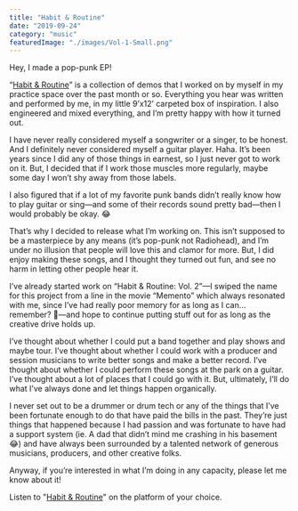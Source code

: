 ```yaml
---
title: "Habit & Routine"
date: "2019-09-24"
category: "music"
featuredImage: "./images/Vol-1-Small.png"
---
```


Hey, I made a pop-punk EP!

“[Habit & Routine](https://artist.landr.com/music/628810708741)” is a collection of demos that I worked on by myself in my practice space over the past month or so. Everything you hear was written and performed by me, in my little 9’x12’ carpeted box of inspiration. I also engineered and mixed everything, and I’m pretty happy with how it turned out.

I have never really considered myself a songwriter or a singer, to be honest. And I definitely never considered myself a guitar player. Haha. It’s been years since I did any of those things in earnest, so I just never got to work on it. But, I decided that if I work those muscles more regularly, maybe some day I won’t shy away from those labels.

I also figured that if a lot of my favorite punk bands didn’t really know how to play guitar or sing—and some of their records sound pretty bad—then I would probably be okay. 😂

That’s why I decided to release what I’m working on. This isn’t supposed to be a masterpiece by any means (it’s pop-punk not Radiohead), and I’m under no illusion that people will love this and clamor for more. But, I did enjoy making these songs, and I thought they turned out fun, and see no harm in letting other people hear it.

I’ve already started work on “Habit & Routine: Vol. 2”—I swiped the name for this project from a line in the movie “Memento” which always resonated with me, since I’ve had really poor memory for as long as I can… remember? 🤔—and hope to continue putting stuff out for as long as the creative drive holds up.

I’ve thought about whether I could put a band together and play shows and maybe tour. I’ve thought about whether I could work with a producer and session musicians to write better songs and make a better record. I’ve thought about whether I could perform these songs at the park on a guitar. I’ve thought about a lot of places that I could go with it. But, ultimately, I’ll do what I’ve always done and let things happen organically.

I never set out to be a drummer or drum tech or any of the things that I’ve been fortunate enough to do that have paid the bills in the past. They’re just things that happened because I had passion and was fortunate to have had a support system (ie. A dad that didn’t mind me crashing in his basement 😂) and have always been surrounded by a talented network of generous musicians, producers, and other creative folks.

Anyway, if you’re interested in what I’m doing in any capacity, please let me know about it!

Listen to "[Habit & Routine](https://artist.landr.com/music/628810708741)" on the platform of your choice.
